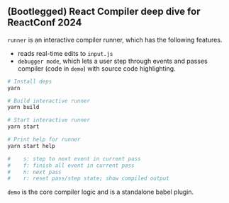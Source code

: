 ## (Bootlegged) React Compiler deep dive for ReactConf 2024

`runner` is an interactive compiler runner, which has the following features.

- reads real-time edits to `input.js`
- `debugger mode`, which lets a user step through events and passes compiler (code in `demo`) with source code highlighting.

```sh
# Install deps
yarn

# Build interactive runner
yarn build

# Start interactive runner
yarn start

# Print help for runner
yarn start help

#    s: step to next event in current pass
#    f: finish all event in current pass
#    n: next pass
#    r: reset pass/step state; show compiled output
```

`demo` is the core compiler logic and is a standalone babel plugin.
